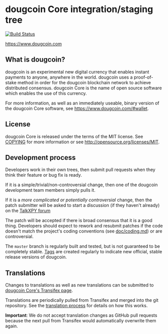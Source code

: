 dougcoin Core integration/staging tree
=====================================

[![Build Status](https://travis-ci.org/dougcoinFoundation/dougcoin.svg?branch=master)](https://travis-ci.org/dougcoinFoundation/dougcoin)

https://www.dougcoin.com

What is dougcoin?
----------------

dougcoin is an experimental new digital currency that enables instant payments to
anyone, anywhere in the world. dougcoin uses a proof-of-stake method in order for
the dougcoin blockchain network to achieve distributed consensus. dougcoin Core is
the name of open source software which enables the use of this currency.

For more information, as well as an immediately useable, binary version of the
dougcoin Core software, see https://www.dougcoin.com/#wallet.

License
-------

dougcoin Core is released under the terms of the MIT license. See [COPYING](COPYING) for more
information or see http://opensource.org/licenses/MIT.

Development process
-------------------

Developers work in their own trees, then submit pull requests when they think
their feature or bug fix is ready.

If it is a simple/trivial/non-controversial change, then one of the dougcoin
development team members simply pulls it.

If it is a *more complicated or potentially controversial* change, then the patch
submitter will be asked to start a discussion (if they haven't already) on the
[TalkXPY forum](https://www.talkxpy.com/category/8/dougcoin-coincode)

The patch will be accepted if there is broad consensus that it is a good thing.
Developers should expect to rework and resubmit patches if the code doesn't
match the project's coding conventions (see [doc/coding.md](doc/coding.md)) or are
controversial.

The `master` branch is regularly built and tested, but is not guaranteed to be
completely stable. [Tags](https://github.com/dougcoinFoundation/dougcoin/tags) are created
regularly to indicate new official, stable release versions of dougcoin.

Translations
------------

Changes to translations as well as new translations can be submitted to
[dougcoin Core's Transifex page](https://www.transifex.com/projects/p/dougcoin/).

Translations are periodically pulled from Transifex and merged into the git repository. See the
[translation process](doc/translation_process.md) for details on how this works.

**Important**: We do not accept translation changes as GitHub pull requests because the next
pull from Transifex would automatically overwrite them again.
